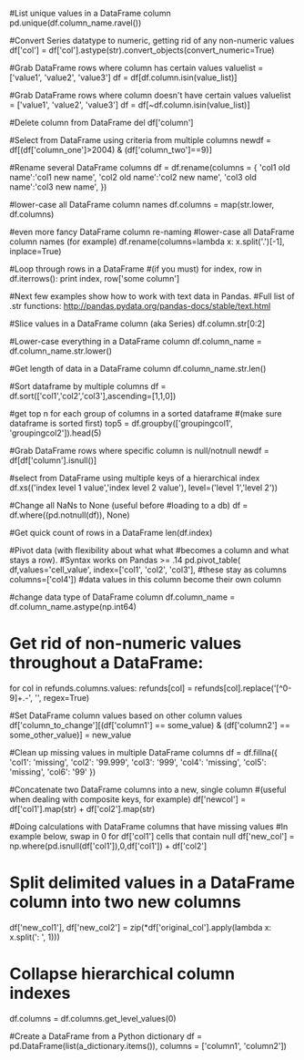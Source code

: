 
#List unique values in a DataFrame column
pd.unique(df.column_name.ravel())

#Convert Series datatype to numeric, getting rid of any non-numeric values
df['col'] = df['col'].astype(str).convert_objects(convert_numeric=True)

#Grab DataFrame rows where column has certain values
valuelist = ['value1', 'value2', 'value3']
df = df[df.column.isin(value_list)]

#Grab DataFrame rows where column doesn't have certain values
valuelist = ['value1', 'value2', 'value3']
df = df[~df.column.isin(value_list)]

#Delete column from DataFrame
del df['column']

#Select from DataFrame using criteria from multiple columns
newdf = df[(df['column_one']>2004) & (df['column_two']==9)]

#Rename several DataFrame columns
df = df.rename(columns = {
    'col1 old name':'col1 new name',
    'col2 old name':'col2 new name',
    'col3 old name':'col3 new name',
})

#lower-case all DataFrame column names
df.columns = map(str.lower, df.columns)

#even more fancy DataFrame column re-naming
#lower-case all DataFrame column names (for example)
df.rename(columns=lambda x: x.split('.')[-1], inplace=True)

#Loop through rows in a DataFrame
#(if you must)
for index, row in df.iterrows():
    print index, row['some column']

#Next few examples show how to work with text data in Pandas.
#Full list of .str functions: http://pandas.pydata.org/pandas-docs/stable/text.html

#Slice values in a DataFrame column (aka Series)
df.column.str[0:2]

#Lower-case everything in a DataFrame column
df.column_name = df.column_name.str.lower()

#Get length of data in a DataFrame column
df.column_name.str.len()

#Sort dataframe by multiple columns
df = df.sort(['col1','col2','col3'],ascending=[1,1,0])

#get top n for each group of columns in a sorted dataframe
#(make sure dataframe is sorted first)
top5 = df.groupby(['groupingcol1', 'groupingcol2']).head(5)

#Grab DataFrame rows where specific column is null/notnull
newdf = df[df['column'].isnull()]

#select from DataFrame using multiple keys of a hierarchical index
df.xs(('index level 1 value','index level 2 value'), level=('level 1','level 2'))

#Change all NaNs to None (useful before
#loading to a db)
df = df.where((pd.notnull(df)), None)

#Get quick count of rows in a DataFrame
len(df.index)

#Pivot data (with flexibility about what what
#becomes a column and what stays a row).
#Syntax works on Pandas >= .14
pd.pivot_table(
  df,values='cell_value',
  index=['col1', 'col2', 'col3'], #these stay as columns
  columns=['col4']) #data values in this column become their own column

#change data type of DataFrame column
df.column_name = df.column_name.astype(np.int64)

# Get rid of non-numeric values throughout a DataFrame:
for col in refunds.columns.values:
  refunds[col] = refunds[col].replace('[^0-9]+.-', '', regex=True)

#Set DataFrame column values based on other column values
df['column_to_change'][(df['column1'] == some_value) & (df['column2'] == some_other_value)] = new_value

#Clean up missing values in multiple DataFrame columns
df = df.fillna({
    'col1': 'missing',
    'col2': '99.999',
    'col3': '999',
    'col4': 'missing',
    'col5': 'missing',
    'col6': '99'
})

#Concatenate two DataFrame columns into a new, single column
#(useful when dealing with composite keys, for example)
df['newcol'] = df['col1'].map(str) + df['col2'].map(str)

#Doing calculations with DataFrame columns that have missing values
#In example below, swap in 0 for df['col1'] cells that contain null
df['new_col'] = np.where(pd.isnull(df['col1']),0,df['col1']) + df['col2']

# Split delimited values in a DataFrame column into two new columns
df['new_col1'], df['new_col2'] = zip(*df['original_col'].apply(lambda x: x.split(': ', 1)))

# Collapse hierarchical column indexes
df.columns = df.columns.get_level_values(0)

#Create a DataFrame from a Python dictionary
df = pd.DataFrame(list(a_dictionary.items()), columns = ['column1', 'column2'])